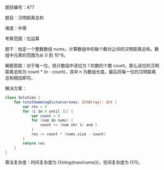 题目编号：477

题目：汉明距离总和

难度：中等

考察范围：位运算

题干：给定一个整数数组 nums，计算数组中的每个数对之间的汉明距离总和。数组中元素的范围为从 0 到 10^9。

解题思路：对于每一位，统计数组中该位为 1 的数的个数 count，那么该位的汉明距离总和为 count * (n - count)，其中 n 为数组长度。最后将每一位的汉明距离总和相加即可。

解决方案：

```kotlin
class Solution {
    fun totalHammingDistance(nums: IntArray): Int {
        var res = 0
        for (i in 0 until 32) {
            var count = 0
            for (num in nums) {
                count += (num shr i) and 1
            }
            res += count * (nums.size - count)
        }
        return res
    }
}
```

算法复杂度：时间复杂度为 O(nlog(max(nums)))，空间复杂度为 O(1)。